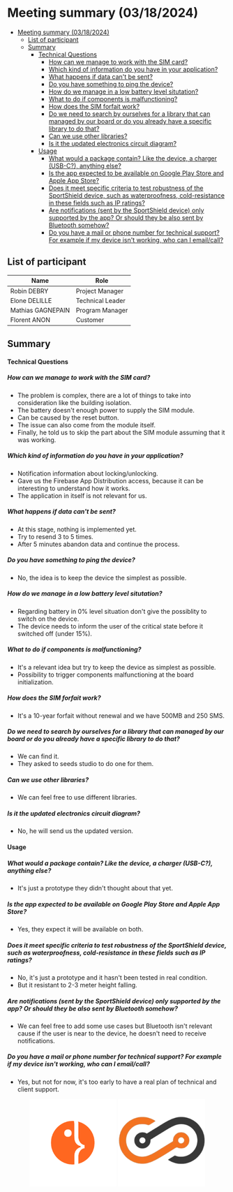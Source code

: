 # Meeting summary (03/18/2024)

- [Meeting summary (03/18/2024)](#meeting-summary-03182024)
  - [List of participant](#list-of-participant)
  - [Summary](#summary)
      - [Technical Questions](#technical-questions)
        - [How can we manage to work with the SIM card?](#how-can-we-manage-to-work-with-the-sim-card)
        - [Which kind of information do you have in your application?](#which-kind-of-information-do-you-have-in-your-application)
        - [What happens if data can't be sent?](#what-happens-if-data-cant-be-sent)
        - [Do you have something to ping the device?](#do-you-have-something-to-ping-the-device)
        - [How do we manage in a low battery level situtation?](#how-do-we-manage-in-a-low-battery-level-situtation)
        - [What to do if components is malfunctioning?](#what-to-do-if-components-is-malfunctioning)
        - [How does the SIM forfait work?](#how-does-the-sim-forfait-work)
        - [Do we need to search by ourselves for a library that can managed by our board or do you already have a specific library to do that?](#do-we-need-to-search-by-ourselves-for-a-library-that-can-managed-by-our-board-or-do-you-already-have-a-specific-library-to-do-that)
        - [Can we use other libraries?](#can-we-use-other-libraries)
        - [Is it the updated electronics circuit diagram?](#is-it-the-updated-electronics-circuit-diagram)
      - [Usage](#usage)
        - [What would a package contain? Like the device, a charger (USB-C?), anything else?](#what-would-a-package-contain-like-the-device-a-charger-usb-c-anything-else)
        - [Is the app expected to be available on Google Play Store and Apple App Store?](#is-the-app-expected-to-be-available-on-google-play-store-and-apple-app-store)
        - [Does it meet specific criteria to test robustness of the SportShield device, such as waterproofness, cold-resistance in these fields such as IP ratings?](#does-it-meet-specific-criteria-to-test-robustness-of-the-sportshield-device-such-as-waterproofness-cold-resistance-in-these-fields-such-as-ip-ratings)
        - [Are notifications (sent by the SportShield device) only supported by the app? Or should they be also sent by Bluetooth somehow?](#are-notifications-sent-by-the-sportshield-device-only-supported-by-the-app-or-should-they-be-also-sent-by-bluetooth-somehow)
        - [Do you have a mail or phone number for technical support? For example if my device isn't working, who can I email/call?](#do-you-have-a-mail-or-phone-number-for-technical-support-for-example-if-my-device-isnt-working-who-can-i-emailcall)

## List of participant

| Name              | Role             |
| ----------------- | ---------------- |
| Robin DEBRY       | Project Manager  |
| Elone DELILLE     | Technical Leader |
| Mathias GAGNEPAIN | Program Manager  |
| Florent ANON      | Customer         |

## Summary

#### Technical Questions

##### How can we manage to work with the SIM card?

- The problem is complex, there are a lot of things to take into consideration like the building isolation.
- The battery doesn't enough power to supply the SIM module.
- Can be caused by the reset button.
- The issue can also come from the module itself.
- Finally, he told us to skip the part about the SIM module assuming that it was working.

##### Which kind of information do you have in your application?
- Notification information about locking/unlocking.
- Gave us the Firebase App Distribution access, because it can be interesting to understand how it works.
- The application in itself is not relevant for us.

##### What happens if data can't be sent? 
- At this stage, nothing is implemented yet.
- Try to resend 3 to 5 times.
- After 5 minutes abandon data and continue the process.

##### Do you have something to ping the device?
- No, the idea is to keep the device the simplest as possible.

##### How do we manage in a low battery level situtation?
- Regarding battery in 0% level situation don't give the possiblity to switch on the device.
- The device needs to inform the user of the critical state before it switched off (under 15%).

##### What to do if components is malfunctioning?
- It's a relevant idea but try to keep the device as simplest as possible.
- Possibility to trigger components malfunctioning at the board initialization.

##### How does the SIM forfait work?
- It's a 10-year forfait without renewal and we have 500MB and 250 SMS.

##### Do we need to search by ourselves for a library that can managed by our board or do you already have a specific library to do that?
- We can find it.
- They asked to seeds studio to do one for them.

##### Can we use other libraries?
- We can feel free to use different libraries.

##### Is it the updated electronics circuit diagram?
- No, he will send us the updated version.

#### Usage

##### What would a package contain? Like the device, a charger (USB-C?), anything else?
- It's just a prototype they didn't thought about that yet.

##### Is the app expected to be available on Google Play Store and Apple App Store?
- Yes, they expect it will be available on both.

##### Does it meet specific criteria to test robustness of the SportShield device, such as waterproofness, cold-resistance in these fields such as IP ratings?
- No, it's just a prototype and it hasn't been tested in real condition.
- But it resistant to 2-3 meter height falling.

##### Are notifications (sent by the SportShield device) only supported by the app? Or should they be also sent by Bluetooth somehow?
- We can feel free to add some use cases but Bluetooth isn't relevant cause if the user is near to the device, he doesn't need to receive notifications.

##### Do you have a mail or phone number for technical support? For example if my device isn't working, who can I email/call?
- Yes, but not for now, it's too early to have a real plan of technical and client support.

<div align="center">
  <a href="https://algosup.com"><img alt="ALGOSUP Logo" src="../Functional/Img/ALGOSUP-logo.png" style="max-height:200px"></a>
  <a href="https://www.corisinnovation.com/"><img alt="Coris Innovation Logo" src="../Functional/Img/Coris-innovation-logo.png" style="max-height:200px"></a>
</div>